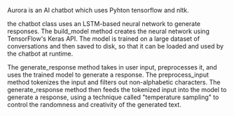 Aurora is an AI chatbot which uses Pyhton tensorflow and nltk.


the chatbot class uses an LSTM-based neural network to generate responses. The build_model method creates the neural network using TensorFlow's Keras API. The model is trained on a large dataset of conversations and then saved to disk, so that it can be loaded and used by the chatbot at runtime.

The generate_response method takes in user input, preprocesses it, and uses the trained model to generate a response. The preprocess_input method tokenizes the input and filters out non-alphabetic characters. The generate_response method then feeds the tokenized input into the model to generate a response, using a technique called "temperature sampling" to control the randomness and creativity of the generated text.
